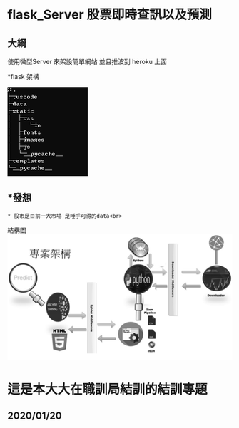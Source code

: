 # flask_Server 股票即時查訊以及預測

大綱
-----

使用微型Server 來架設簡單網站 並且推波到 heroku 上面<br>

*flask 架構<br>

![image](https://github.com/FANJIYU0825/flask_Server/blob/master/flask/intrduce%20elem/tree.PNG)

  *發想<br>
------
    * 股市是目前一大市場 是唾手可得的data<br>
 結構圖
![image](https://github.com/FANJIYU0825/flask_Server/blob/master/flask/intrduce%20elem/流程圖.jpg)


這是本大大在職訓局結訓的結訓專題
=====
2020/01/20
-----
